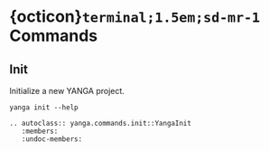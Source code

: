 # {octicon}`terminal;1.5em;sd-mr-1` Commands

## Init

Initialize a new YANGA project.

```{code-block} bash
yanga init --help
```

```{eval-rst}
.. autoclass:: yanga.commands.init::YangaInit
   :members:
   :undoc-members:
```
